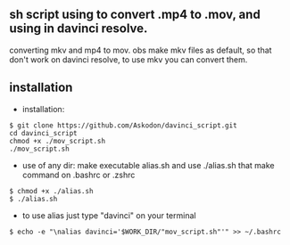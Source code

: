 ## sh script using to convert .mp4 to .mov, and using in davinci resolve.

converting mkv and mp4 to mov.
obs make mkv files as default, so that don't work on davinci resolve, to use mkv you can convert them.
> 
## installation

*   installation:
```
$ git clone https://github.com/Askodon/davinci_script.git
cd davinci_script
chmod +x ./mov_script.sh
./mov_script.sh
```
*   use of any dir: make executable alias.sh and use ./alias.sh that make command on .bashrc or .zshrc
```
$ chmod +x ./alias.sh
$ ./alias.sh
```
*   to use alias just type "davinci" on your terminal
```
$ echo -e "\nalias davinci='$WORK_DIR/"mov_script.sh"'" >> ~/.bashrc
```

